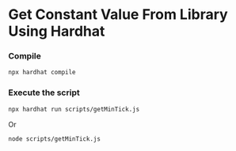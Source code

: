 # Get Constant Value From Library Using Hardhat

### Compile 

```bash
npx hardhat compile
```

### Execute the script

```bash
npx hardhat run scripts/getMinTick.js
```

Or

```bash
node scripts/getMinTick.js
```

